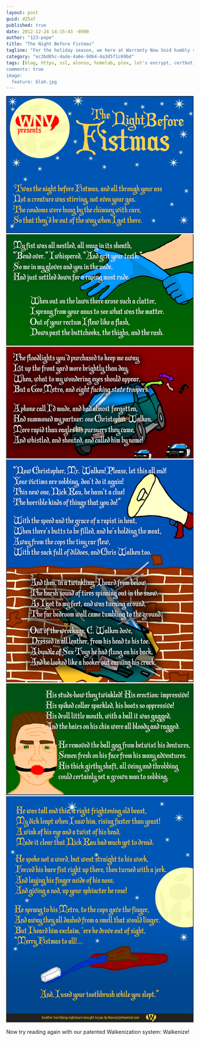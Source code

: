 ```yaml
---
layout: post
guid: d25a7
published: true
date: 2012-12-24 14:15:43 -0500
author: "123-pope"
title: "The Night Before Fistmas"
tagline: "For the holiday season, we here at Warranty Now Void humbly submit a short story to get you in the Christmas spirit by stuffing the shit out of your stocking, whether you want it or not."
category: "ec3bd05c-4ade-4a6e-9d64-4a3d5f1c69bd"
tags: [blag, https, ssl, alonso, homelab, plex, let's encrypt, certbot]
comments: true
image:
  feature: blah.jpg
---
```


![](/assets/img/lol/fistmas1.png) ![](/assets/img/lol/fistmas2.png) ![](/assets/img/lol/fistmas3.png) ![](/assets/img/lol/fistmas4.png) ![](/assets/img/lol/fistmas5.png) ![](/assets/img/lol/fistmas6.png)

Now try reading again with our patented Walkenization system: Walkenize!